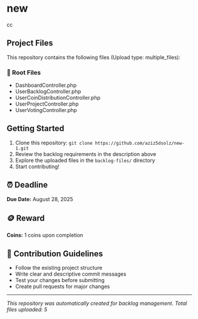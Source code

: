 # new

cc

## Project Files

This repository contains the following files (Upload type: multiple_files):

### 📄 Root Files
- DashboardController.php
- UserBacklogController.php
- UserCoinDistributionController.php
- UserProjectController.php
- UserVotingController.php

## Getting Started

1. Clone this repository: `git clone https://github.com/aziz5dsolz/new-1.git`
2. Review the backlog requirements in the description above
3. Explore the uploaded files in the `backlog-files/` directory
4. Start contributing!

## ⏰ Deadline

**Due Date:** August 28, 2025

## 🪙 Reward

**Coins:** 1 coins upon completion

## 🤝 Contribution Guidelines

- Follow the existing project structure
- Write clear and descriptive commit messages
- Test your changes before submitting
- Create pull requests for major changes

---

*This repository was automatically created for backlog management. Total files uploaded: 5*
